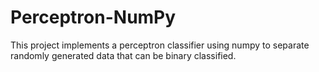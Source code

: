 # Perceptron-NumPy
This project implements a perceptron classifier using numpy to separate randomly generated data that can be binary classified.
